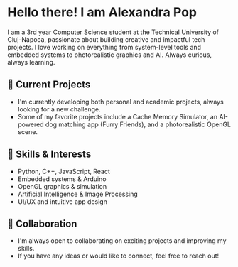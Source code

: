 # Hello there! I am Alexandra Pop

I am a 3rd year Computer Science student at the Technical University of Cluj-Napoca, passionate about building creative and impactful tech projects. I love working on everything from system-level tools and embedded systems to photorealistic graphics and AI. Always curious, always learning.

## 🎯 Current Projects

- I'm currently developing both personal and academic projects, always looking for a new challenge.
- Some of my favorite projects include a Cache Memory Simulator, an AI-powered dog matching app (Furry Friends), and a photorealistic OpenGL scene.

## 🌱 Skills & Interests

- Python, C++, JavaScript, React
- Embedded systems & Arduino
- OpenGL graphics & simulation
- Artificial Intelligence & Image Processing
- UI/UX and intuitive app design

## 🤝 Collaboration

- I'm always open to collaborating on exciting projects and improving my skills.
- If you have any ideas or would like to connect, feel free to reach out!
